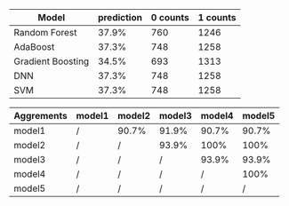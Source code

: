 | Model | prediction | 0 counts | 1 counts |
| --- | --- | --- | --- |
|Random Forest|37.9%|760| 1246 |
|AdaBoost|37.3%|748|1258|
|Gradient Boosting|34.5% |693|1313|
|DNN| 37.3%|748|1258|
|SVM| 37.3%|748|1258|

| Aggrements | model1 | model2 | model3 | model4 | model5 |
|--- | --- | --- | --- | --- | --- |
| model1 | / | 90.7% |  91.9% | 90.7% | 90.7% |
| model2 | / | / | 93.9% | 100% | 100% |
| model3 | / | / | / | 93.9% | 93.9% |
| model4 | / | / | / | / | 100% |
| model5 | / | / | / | / | / |